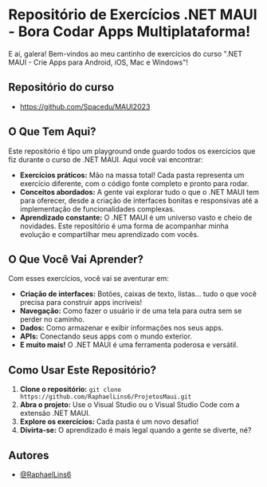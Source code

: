 ﻿# Repositório de Exercícios .NET MAUI - Bora Codar Apps Multiplataforma! 

E aí, galera!  Bem-vindos ao meu cantinho de exercícios do curso ".NET MAUI - Crie Apps para Android, iOS, Mac e Windows"! ️

## Repositório do curso

- https://github.com/Spacedu/MAUI2023

## O Que Tem Aqui? 

Este repositório é tipo um playground onde guardo todos os exercícios que fiz durante o curso de .NET MAUI. Aqui você vai encontrar:

* **Exercícios práticos:** Mão na massa total! Cada pasta representa um exercício diferente, com o código fonte completo e pronto para rodar.
* **Conceitos abordados:** A gente vai explorar tudo o que o .NET MAUI tem para oferecer, desde a criação de interfaces bonitas e responsivas até a implementação de funcionalidades complexas.
* **Aprendizado constante:** O .NET MAUI é um universo vasto e cheio de novidades. Este repositório é uma forma de acompanhar minha evolução e compartilhar meu aprendizado com vocês.

## O Que Você Vai Aprender? 

Com esses exercícios, você vai se aventurar em:

* **Criação de interfaces:** Botões, caixas de texto, listas... tudo o que você precisa para construir apps incríveis!
* **Navegação:** Como fazer o usuário ir de uma tela para outra sem se perder no caminho.
* **Dados:** Como armazenar e exibir informações nos seus apps.
* **APIs:** Conectando seus apps com o mundo exterior.
* **E muito mais!** O .NET MAUI é uma ferramenta poderosa e versátil.

## Como Usar Este Repositório? ️

1.  **Clone o repositório:** `git clone https://github.com/RaphaelLins6/ProjetosMaui.git`
2.  **Abra o projeto:** Use o Visual Studio ou o Visual Studio Code com a extensão .NET MAUI.
3.  **Explore os exercícios:** Cada pasta é um novo desafio!
4.  **Divirta-se:** O aprendizado é mais legal quando a gente se diverte, né?

## Autores

- [@RaphaelLins6](https://www.github.com/RaphaelLins6) 
